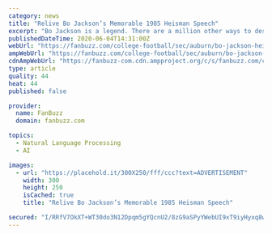 ```yaml
---
category: news
title: "Relive Bo Jackson’s Memorable 1985 Heisman Speech"
excerpt: "Bo Jackson is a legend. There are a million other ways to describe him, but that does it succinctly. From a college football All-American to an NFL Pro Bowl and an MLB All-Star Game, the running back and outfielder showed the world why he was truly the greatest athlete to ever exist."
publishedDateTime: 2020-06-04T14:31:00Z
webUrl: "https://fanbuzz.com/college-football/sec/auburn/bo-jackson-heisman/"
ampWebUrl: "https://fanbuzz.com/college-football/sec/auburn/bo-jackson-heisman/amp/"
cdnAmpWebUrl: "https://fanbuzz-com.cdn.ampproject.org/c/s/fanbuzz.com/college-football/sec/auburn/bo-jackson-heisman/amp/"
type: article
quality: 44
heat: 44
published: false

provider:
  name: FanBuzz
  domain: fanbuzz.com

topics:
  - Natural Language Processing
  - AI

images:
  - url: "https://placehold.it/300X250/fff/ccc?text=ADVERTISEMENT"
    width: 300
    height: 250
    isCached: true
    title: "Relive Bo Jackson’s Memorable 1985 Heisman Speech"

secured: "I/RRfV7OkXT+WT30do3N12Dpqm5gYQcnU2/8zG9aSPyYWebUI9xT9iyHyxq8woM015ONinkSv5DT/H+P+Bp9DGdAODRt6suDoQk2ECpE8m8ooOC+93uOkb5AZ7XrJt28DS/5M5i5TNyY1TB1E8/neFQvMQewHcnId3zo6B05ViTVkYriHeG1UtQa5CGlf0MH2oCGH1AoDHPSSJJU7oLp5N6fSV7nVPDEFpqh1kRXTBB93lywPDdu0n/cHUDcrl+4CFVI08aNFliKPlAOx0wYI6nvw+ry2YU71tzuMVHIdYsnjrtFleoi2IuLCgxdYw0cfJNPrJo6Z/UsqSt257yIpmPzaDq+vJm9aKAuXIezLDszWfGlarjj0OvB/ibcx0uedxxDpo2b1sVB16P6BAgz34cfgfhWKjWns3oXJh1ddBRj1pi+wPoCRihs5SKj0fitUfhu6/hh6fFypVaJ+Ukhp6BB1Jf2QmqYzU7ynSaMcVE=;Onj4amal4qHOyBYyX9DpdA=="
---
```


